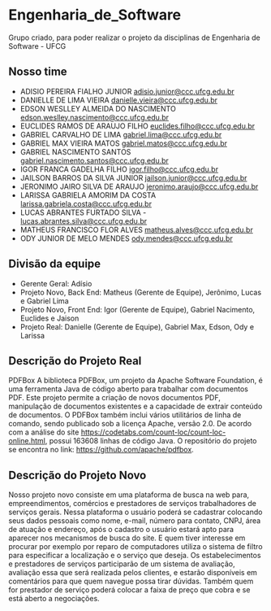 # Engenharia_de_Software

Grupo criado, para poder realizar o projeto da disciplinas de Engenharia de Software - UFCG

## Nosso time

- ADISIO PEREIRA FIALHO JUNIOR adisio.junior@ccc.ufcg.edu.br
- DANIELLE DE LIMA VIEIRA danielle.vieira@ccc.ufcg.edu.br
- EDSON WESLLEY ALMEIDA DO NASCIMENTO edson.weslley.nascimento@ccc.ufcg.edu.br
- EUCLIDES RAMOS DE ARAUJO FILHO euclides.filho@ccc.ufcg.edu.br
- GABRIEL CARVALHO DE LIMA gabriel.lima@ccc.ufcg.edu.br
- GABRIEL MAX VIEIRA MATOS gabriel.matos@ccc.ufcg.edu.br
- GABRIEL NASCIMENTO SANTOS gabriel.nascimento.santos@ccc.ufcg.edu.br
- IGOR FRANCA GADELHA FILHO igor.filho@ccc.ufcg.edu.br
- JAILSON BARROS DA SILVA JUNIOR jailson.junior@ccc.ufcg.edu.br
- JERONIMO JAIRO SILVA DE ARAUJO jeronimo.araujo@ccc.ufcg.edu.br
- LARISSA GABRIELA AMORIM DA COSTA larissa.gabriela.costa@ccc.ufcg.edu.br
- LUCAS ABRANTES FURTADO SILVA - lucas.abrantes.silva@ccc.ufcg.edu.br
- MATHEUS FRANCISCO FLOR ALVES matheus.alves@ccc.ufcg.edu.br
- ODY JUNIOR DE MELO MENDES ody.mendes@ccc.ufcg.edu.br

## Divisão da equipe

- Gerente Geral: Adísio
- Projeto Novo, Back End: Matheus (Gerente de Equipe), Jerônimo, Lucas e Gabriel Lima
- Projeto Novo, Front End: Igor (Gerente de Equipe), Gabriel Nacimento, Euclides e Jaison
- Projeto Real: Danielle (Gerente de Equipe), Gabriel Max, Edson, Ody e Larissa

## Descrição do Projeto Real

PDFBox
A biblioteca PDFBox, um projeto da Apache Software Foundation, é uma ferramenta Java de código aberto para trabalhar com documentos PDF. Este projeto permite a criação de novos documentos PDF, manipulação de documentos existentes e a capacidade de extrair conteúdo de documentos. O PDFBox também inclui vários utilitários de linha de comando, sendo publicado sob a licença Apache, versão 2.0. De acordo com a análise do site <https://codetabs.com/count-loc/count-loc-online.html>, possui 163608 linhas de código Java. O repositório do projeto se encontra no link: <https://github.com/apache/pdfbox>.

## Descrição do Projeto Novo

Nosso projeto novo consiste em uma plataforma de busca na web para, empreendimentos, comércios e prestadores de serviços trabalhadores de serviços gerais. Nessa plataforma o usuário poderá se cadastrar colocando seus dados pessoais como nome, e-mail, número para contato, CNPJ, área de atuação e endereço, após o cadastro o usuário estará apto para aparecer nos mecanismos de busca do site. E quem tiver interesse em procurar por exemplo por reparo de computadores utiliza o sistema de filtro para especificar a localização e o serviço que deseja. Os estabelecimentos e prestadores de serviços participarão de um sistema de avaliação, avaliação essa que será realizada pelos clientes, e estarão disponíveis em comentários para que quem navegue possa tirar dúvidas. Também quem for prestador de serviço poderá colocar a faixa de preço que cobra e se está aberto a negociações.

